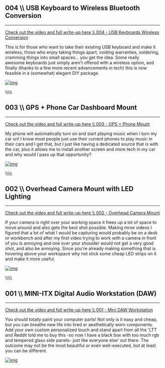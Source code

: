## 004 \\\ USB Keyboard to Wireless Bluetooth Conversion 
----------------------------------------------------------------------

[Check out the video and full write-up here \\\ 004 - USB Keyboards Wireless Conversion](https://hightech-lowlife.github.io/projects/004_wireless_keyboard/004_wireless_keyboard)

This is for those who want to take their existing USB keyboard and make it wireless, those who enjoy taking things apart, voiding warranties, soldering, cramming things into small spaces... you get the idea. Some really awesome keyboards just simply aren't offered with a wireless option, and finally (thanks to a few more recent advancements in tech) this is now feasible in a (somewhat) elegant DIY package.

[![img](https://hightech-lowlife.github.io/projects/004_wireless_keyboard/004_completed.jpg)](https://hightech-lowlife.github.io/projects/004_wireless_keyboard/004_wireless_keyboard)

\\\\\\\\\\

## 003 \\\ GPS + Phone Car Dashboard Mount
----------------------------------------------------------------------

[Check out the video and full write-up here \\\ 003 - GPS + Phone Mount](https://hightech-lowlife.github.io/projects/003_gps_phone_mount/003_gps_phone_mount)

My phone will automatically turn on and start playing music when I turn my car on! I know most people just use their current phones to play music in their cars and I get that, but I just like having a dedicated source that is with the car, plus it allows me to install another screen and more tech in my car and why would I pass up that opportunity?

[![img](https://hightech-lowlife.github.io/projects/003_gps_phone_mount/003_gps1.jpg)](https://hightech-lowlife.github.io/projects/003_gps_phone_mount/003_gps_phone_mount)

\\\\\\\\\\

## 002 \\\ Overhead Camera Mount with LED Lighting
----------------------------------------------------------------------

[Check out the video and full write-up here \\\ 002 - Overhead Camera Mount](https://hightech-lowlife.github.io/projects/002_overhead_mount/002_overhead_mount)

If your camera is right over your working space it frees up a lot of space to move around and also gets the best shot possible. Making mroe videos I figured that a lot of what I would be capturing would probably be on a desk or workbench and after my first video trying to work with a camera in front of you is annoying and one over your shoulder would not get a very good shot, and also be annoying. Since you're already making something that is hovering above your workspace why not stick some cheap LED strips on it and make it more useful.

[![img](https://hightech-lowlife.github.io/projects/002_overhead_mount/002_frame1.jpg)](https://hightech-lowlife.github.io/projects/002_overhead_mount/002_overhead_mount)

\\\\\\\\\\

## 001 \\\ MINI-ITX Digital Audio Workstation (DAW)
----------------------------------------------------------------------

[Check out the video and full write-up here \\\ 001 - Mini DAW Workstation](https://hightech-lowlife.github.io/projects/001_mini_beast/001_mini_beast)

You should totally paint your computer parts! Not only is it easy and cheap, but you can breathe new life into tired or aesthetically worn components. Add your own custom personalized touch and stand apart from all the 'LTT and Reddit told me to buy this -so now I have a black box with too much rgb and tempered glass side panels- just like everyone else' out there. The outcome may not be the most beautiful or even well-executed, but at least you can be different. 

[![img](https://hightech-lowlife.github.io/projects/001_mini_beast/03_case.jpg)](https://hightech-lowlife.github.io/projects/001_mini_beast/001_mini_beast)

